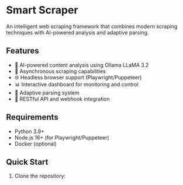 # Smart Scraper

An intelligent web scraping framework that combines modern scraping techniques with AI-powered analysis and adaptive parsing.

## Features

- 🤖 AI-powered content analysis using Ollama LLaMA 3.2
- 🚀 Asynchronous scraping capabilities
- 🌐 Headless browser support (Playwright/Puppeteer)
- 📊 Interactive dashboard for monitoring and control
- 🔄 Adaptive parsing system
- 🔌 RESTful API and webhook integration

## Requirements

- Python 3.9+
- Node.js 16+ (for Playwright/Puppeteer)
- Docker (optional)

## Quick Start

1. Clone the repository: 